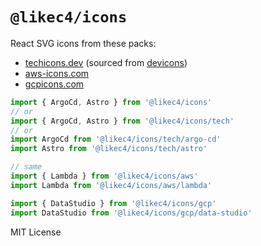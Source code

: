 # `@likec4/icons`

React SVG icons from these packs:
- [techicons.dev](https://techicons.dev/) (sourced from [devicons](https://github.com/devicons/devicon))
- [aws-icons.com](https://aws-icons.com/)
- [gcpicons.com](https://gcpicons.com/)

```jsx
import { ArgoCd, Astro } from '@likec4/icons'
// or
import { ArgoCd, Astro } from '@likec4/icons/tech'
// or
import ArgoCd from '@likec4/icons/tech/argo-cd'
import Astro from '@likec4/icons/tech/astro'

// same
import { Lambda } from '@likec4/icons/aws'
import Lambda from '@likec4/icons/aws/lambda'

import { DataStudio } from '@likec4/icons/gcp'
import DataStudio from '@likec4/icons/gcp/data-studio'
```

MIT License
